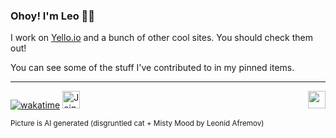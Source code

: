 ### Ohoy! I'm Leo 🐱‍💻

I work on [Yello.io](https://yello.io) and a bunch of other cool sites. You should check them out!

You can see some of the stuff I've contributed to in my pinned items.

---

<img align="right" src="https://github.githubassets.com/images/mona-whisper.gif" width="28" height="28"/>

[![wakatime](https://wakatime.com/badge/user/82cd1440-31c4-4e98-a312-f0ae6a6f50d7.svg?style=for-the-badge)](https://wakatime.com/@82cd1440-31c4-4e98-a312-f0ae6a6f50d7)
<a href="https://www.eff.org/join"><img src="https://www.eff.org/files/eff-banner.png" alt="Join EFF!" height="28" background="red"></a>


<sup>Picture is AI generated (disgruntled cat + Misty Mood by Leonid Afremov)</sup>
